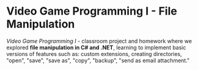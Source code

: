 # Video Game Programming I - File Manipulation
*Video Game Programming I* - classroom project and homework where we explored **file manipulation in C# and .NET**, learning to implement basic versions of features such as: custom extensions, creating directories, "open", "save", "save as", "copy", "backup", "send as email attachment."
